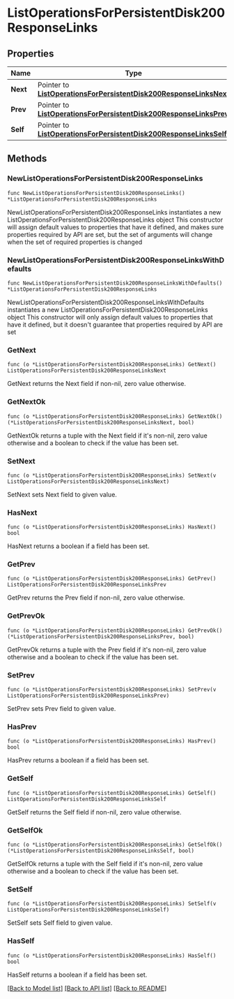# ListOperationsForPersistentDisk200ResponseLinks

## Properties

Name | Type | Description | Notes
------------ | ------------- | ------------- | -------------
**Next** | Pointer to [**ListOperationsForPersistentDisk200ResponseLinksNext**](ListOperationsForPersistentDisk200ResponseLinksNext.md) |  | [optional] 
**Prev** | Pointer to [**ListOperationsForPersistentDisk200ResponseLinksPrev**](ListOperationsForPersistentDisk200ResponseLinksPrev.md) |  | [optional] 
**Self** | Pointer to [**ListOperationsForPersistentDisk200ResponseLinksSelf**](ListOperationsForPersistentDisk200ResponseLinksSelf.md) |  | [optional] 

## Methods

### NewListOperationsForPersistentDisk200ResponseLinks

`func NewListOperationsForPersistentDisk200ResponseLinks() *ListOperationsForPersistentDisk200ResponseLinks`

NewListOperationsForPersistentDisk200ResponseLinks instantiates a new ListOperationsForPersistentDisk200ResponseLinks object
This constructor will assign default values to properties that have it defined,
and makes sure properties required by API are set, but the set of arguments
will change when the set of required properties is changed

### NewListOperationsForPersistentDisk200ResponseLinksWithDefaults

`func NewListOperationsForPersistentDisk200ResponseLinksWithDefaults() *ListOperationsForPersistentDisk200ResponseLinks`

NewListOperationsForPersistentDisk200ResponseLinksWithDefaults instantiates a new ListOperationsForPersistentDisk200ResponseLinks object
This constructor will only assign default values to properties that have it defined,
but it doesn't guarantee that properties required by API are set

### GetNext

`func (o *ListOperationsForPersistentDisk200ResponseLinks) GetNext() ListOperationsForPersistentDisk200ResponseLinksNext`

GetNext returns the Next field if non-nil, zero value otherwise.

### GetNextOk

`func (o *ListOperationsForPersistentDisk200ResponseLinks) GetNextOk() (*ListOperationsForPersistentDisk200ResponseLinksNext, bool)`

GetNextOk returns a tuple with the Next field if it's non-nil, zero value otherwise
and a boolean to check if the value has been set.

### SetNext

`func (o *ListOperationsForPersistentDisk200ResponseLinks) SetNext(v ListOperationsForPersistentDisk200ResponseLinksNext)`

SetNext sets Next field to given value.

### HasNext

`func (o *ListOperationsForPersistentDisk200ResponseLinks) HasNext() bool`

HasNext returns a boolean if a field has been set.

### GetPrev

`func (o *ListOperationsForPersistentDisk200ResponseLinks) GetPrev() ListOperationsForPersistentDisk200ResponseLinksPrev`

GetPrev returns the Prev field if non-nil, zero value otherwise.

### GetPrevOk

`func (o *ListOperationsForPersistentDisk200ResponseLinks) GetPrevOk() (*ListOperationsForPersistentDisk200ResponseLinksPrev, bool)`

GetPrevOk returns a tuple with the Prev field if it's non-nil, zero value otherwise
and a boolean to check if the value has been set.

### SetPrev

`func (o *ListOperationsForPersistentDisk200ResponseLinks) SetPrev(v ListOperationsForPersistentDisk200ResponseLinksPrev)`

SetPrev sets Prev field to given value.

### HasPrev

`func (o *ListOperationsForPersistentDisk200ResponseLinks) HasPrev() bool`

HasPrev returns a boolean if a field has been set.

### GetSelf

`func (o *ListOperationsForPersistentDisk200ResponseLinks) GetSelf() ListOperationsForPersistentDisk200ResponseLinksSelf`

GetSelf returns the Self field if non-nil, zero value otherwise.

### GetSelfOk

`func (o *ListOperationsForPersistentDisk200ResponseLinks) GetSelfOk() (*ListOperationsForPersistentDisk200ResponseLinksSelf, bool)`

GetSelfOk returns a tuple with the Self field if it's non-nil, zero value otherwise
and a boolean to check if the value has been set.

### SetSelf

`func (o *ListOperationsForPersistentDisk200ResponseLinks) SetSelf(v ListOperationsForPersistentDisk200ResponseLinksSelf)`

SetSelf sets Self field to given value.

### HasSelf

`func (o *ListOperationsForPersistentDisk200ResponseLinks) HasSelf() bool`

HasSelf returns a boolean if a field has been set.


[[Back to Model list]](../README.md#documentation-for-models) [[Back to API list]](../README.md#documentation-for-api-endpoints) [[Back to README]](../README.md)


